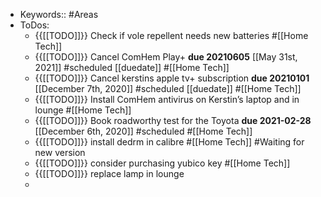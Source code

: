 - Keywords:: #Areas
- ToDos:
    - {{[[TODO]]}} Check if vole repellent needs new batteries #[[Home Tech]]
    - {{[[TODO]]}} Cancel ComHem Play+ **due 20210605** [[May 31st, 2021]] #scheduled [[duedate]] #[[Home Tech]]
    - {{[[TODO]]}} Cancel kerstins apple tv+ subscription **due 20210101** [[December 7th, 2020]] #scheduled [[duedate]] #[[Home Tech]]
    - {{[[TODO]]}} Install ComHem antivirus on Kerstin’s laptop and in lounge #[[Home Tech]]
    - {{[[TODO]]}} Book roadworthy test for the Toyota **due 2021-02-28** [[December 6th, 2020]] #scheduled #[[Home Tech]]
    - {{[[TODO]]}} install dedrm in calibre #[[Home Tech]] #Waiting for new version
    - {{[[TODO]]}} consider purchasing yubico key #[[Home Tech]]
    - {{[[TODO]]}} replace lamp in lounge
    - 
